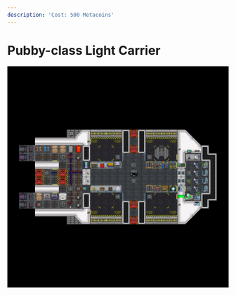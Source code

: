 ```yaml
---
description: 'Cost: 500 Metacoins'
---
```


# Pubby-class Light Carrier

![](<../.gitbook/assets/image (27).png>)
